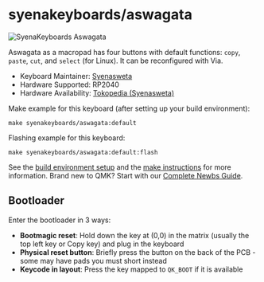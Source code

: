 # syenakeyboards/aswagata

![SyenaKeyboards Aswagata](https://images.tokopedia.net/img/cache/900/VqbcmM/2023/9/30/dc3e20b5-eb94-4f92-8a44-f2f556dcc1ab.jpg)

Aswagata as a macropad has four buttons with default functions: `copy`, `paste`, `cut`, and `select` (for Linux). It can be reconfigured with Via.

* Keyboard Maintainer: [Syenasweta](https://github.com/syenasweta)
* Hardware Supported: RP2040
* Hardware Availability: [Tokopedia (Syenasweta)](https://tokopedia.link/iG6UfrrHvDb)

Make example for this keyboard (after setting up your build environment):

    make syenakeyboards/aswagata:default

Flashing example for this keyboard:

    make syenakeyboards/aswagata:default:flash

See the [build environment setup](https://docs.qmk.fm/#/getting_started_build_tools) and the [make instructions](https://docs.qmk.fm/#/getting_started_make_guide) for more information. Brand new to QMK? Start with our [Complete Newbs Guide](https://docs.qmk.fm/#/newbs).

## Bootloader

Enter the bootloader in 3 ways:

* **Bootmagic reset**: Hold down the key at (0,0) in the matrix (usually the top left key or Copy key) and plug in the keyboard
* **Physical reset button**: Briefly press the button on the back of the PCB - some may have pads you must short instead
* **Keycode in layout**: Press the key mapped to `QK_BOOT` if it is available
